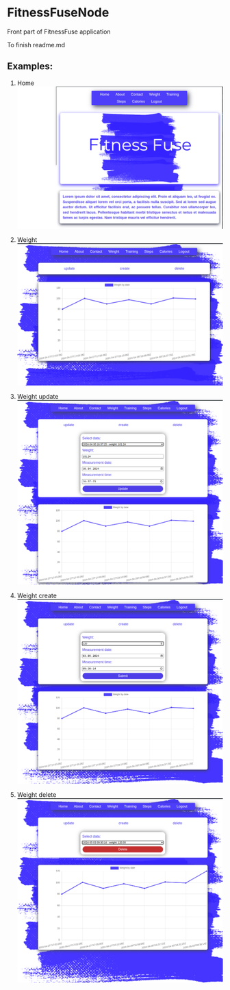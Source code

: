 # FitnessFuseNode
Front part of FitnessFuse application

To finish readme.md

## Examples:
1. Home
![Home](pic/image.png)

2. Weight
![weught](pic/image-1.png)

3. Weight update
![update](pic/image-2.png)

4. Weight create
![create](pic/image-3.png)

5. Weight delete
![delete](pic/image-4.png)